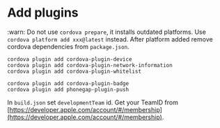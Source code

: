 # Add plugins

:warn: Do not use `cordova prepare`, it installs outdated platforms. Use `cordova platform add xxx@latest` instead. After platform added remove cordova dependencies from `package.json`.

```
cordova plugin add cordova-plugin-device
cordova plugin add cordova-plugin-network-information
cordova plugin add cordova-plugin-whitelist
```

```
cordova plugin add cordova-plugin-badge
cordova plugin add phonegap-plugin-push
```

In `build.json` set `developmentTeam` id. Get your TeamID from [https://developer.apple.com/account/#/membership](https://developer.apple.com/account/#/membership).
